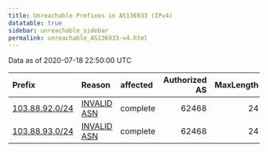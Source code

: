 ```yaml
---
title: Unreachable Prefixes in AS136933 (IPv4)
datatable: true
sidebar: unreachable_sidebar
permalink: unreachable_AS136933-v4.html
---
```


Data as of 2020-07-18 22:50:00 UTC


<div class="datatable-begin"></div>

| Prefix                                                 | Reason                                                                                                 | affected   |   Authorized AS |   MaxLength | Anchor                                       |   unreachable /24s |
|:-------------------------------------------------------|:-------------------------------------------------------------------------------------------------------|:-----------|----------------:|------------:|:---------------------------------------------|-------------------:|
| [103.88.92.0/24](https://stat.ripe.net/103.88.92.0/24) | [INVALID ASN](https://rpki-validator.ripe.net/announcement-preview?asn=AS136933&prefix=103.88.92.0/24) | complete   |           62468 |          24 | [APNIC](unreachable_APNIC_RPKI_Root-v4.html) |                  1 |
| [103.88.93.0/24](https://stat.ripe.net/103.88.93.0/24) | [INVALID ASN](https://rpki-validator.ripe.net/announcement-preview?asn=AS136933&prefix=103.88.93.0/24) | complete   |           62468 |          24 | [APNIC](unreachable_APNIC_RPKI_Root-v4.html) |                  1 |

<div class="datatable-end"></div>